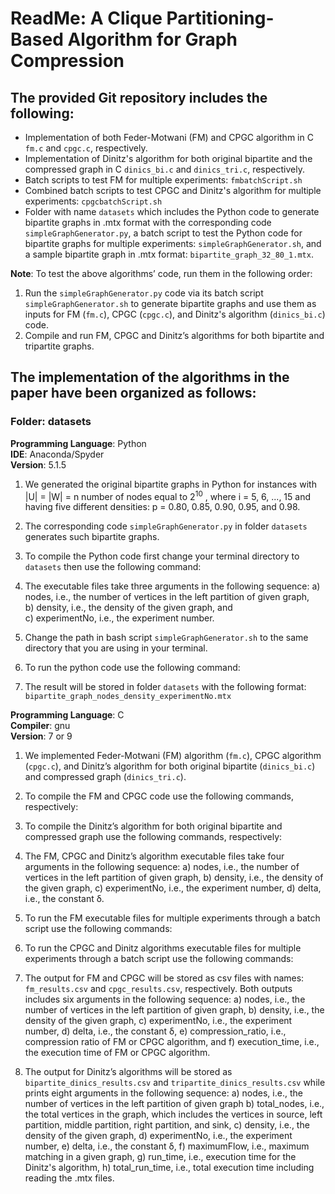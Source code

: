 


# ReadMe: A Clique Partitioning-Based Algorithm for Graph Compression

## The provided Git repository includes the following:

- Implementation of both Feder-Motwani (FM) and CPGC algorithm in C `fm.c` and `cpgc.c`, respectively.
- Implementation of Dinitz's algorithm for both original bipartite and the compressed graph in C `dinics_bi.c` and `dinics_tri.c`, respectively.
- Batch scripts to test FM for multiple experiments: `fmbatchScript.sh`
- Combined batch scripts to test CPGC and Dinitz's algorithm for multiple experiments: `cpgcbatchScript.sh`
- Folder with name `datasets` which includes the Python code to generate bipartite graphs in .mtx format with the corresponding code `simpleGraphGenerator.py`, a batch script to test the Python code for bipartite graphs for multiple experiments: `simpleGraphGenerator.sh`, and a sample bipartite graph in .mtx format: `bipartite_graph_32_80_1.mtx`.

**Note**: To test the above algorithms’ code, run them in the following order:

1. Run the `simpleGraphGenerator.py` code via its batch script `simpleGraphGenerator.sh` to generate bipartite graphs and use them as inputs for FM (`fm.c`), CPGC (`cpgc.c`), and Dinitz's algorithm (`dinics_bi.c`) code.
2. Compile and run FM, CPGC and Dinitz’s algorithms for both bipartite and tripartite graphs.


## The implementation of the algorithms in the paper have been organized as follows:

### Folder: datasets

**Programming Language**: Python  
**IDE**: Anaconda/Spyder  
**Version**: 5.1.5

1. We generated the original bipartite graphs in Python for instances with |U| = |W| = n number of nodes equal to 2<sup>10</sup>
, where i = 5, 6, ..., 15 and having five different densities: p = 0.80, 0.85, 0.90, 0.95, and 0.98.

2. The corresponding code `simpleGraphGenerator.py` in folder `datasets` generates such bipartite graphs.

3. To compile the Python code first change your terminal directory to `datasets` then use the following command:


4. The executable files take three arguments in the following sequence:
a) nodes, i.e., the number of vertices in the left partition of given graph,  
b) density, i.e., the density of the given graph, and  
c) experimentNo, i.e., the experiment number.  

5. Change the path in bash script `simpleGraphGenerator.sh` to the same directory that you are using in your terminal.

6. To run the python code use the following command:

7. The result will be stored in folder `datasets` with the following format:
`bipartite_graph_nodes_density_experimentNo.mtx`

**Programming Language**: C  
**Compiler**: gnu  
**Version**: 7 or 9

1. We implemented Feder-Motwani (FM) algorithm (`fm.c`), CPGC algorithm (`cpgc.c`), and Dinitz’s algorithm for both original bipartite (`dinics_bi.c`) and compressed graph (`dinics_tri.c`).

2. To compile the FM and CPGC code use the following commands, respectively:

3. To compile the Dinitz’s algorithm for both original bipartite and compressed graph use the following commands, respectively:

4. The FM, CPGC and Dinitz’s algorithm executable files take four arguments in the following sequence:
a) nodes, i.e., the number of vertices in the left partition of given graph,
b) density, i.e., the density of the given graph,
c) experimentNo, i.e., the experiment number,
d) delta, i.e., the constant δ.

5. To run the FM executable files for multiple experiments through a batch script use the following commands:

6. To run the CPGC and Dinitz algorithms executable files for multiple experiments through a batch script use the following commands:

7. The output for FM and CPGC will be stored as csv files with names: `fm_results.csv` and `cpgc_results.csv`, respectively. Both outputs includes six arguments in the following sequence:
a) nodes, i.e., the number of vertices in the left partition of given graph,
b) density, i.e., the density of the given graph,
c) experimentNo, i.e., the experiment number,
d) delta, i.e., the constant δ,
e) compression_ratio, i.e., compression ratio of FM or CPGC algorithm, and
f) execution_time, i.e., the execution time of FM or CPGC algorithm.

8. The output for Dinitz’s algorithms will be stored as `bipartite_dinics_results.csv` and `tripartite_dinics_results.csv` while prints eight arguments in the following sequence:
a) nodes, i.e., the number of vertices in the left partition of given graph
b) total_nodes, i.e., the total vertices in the graph, which includes the vertices in source, left partition, middle partition, right partition, and sink,
c) density, i.e., the density of the given graph,
d) experimentNo, i.e., the experiment number,
e) delta, i.e., the constant δ,
f) maximumFlow, i.e., maximum matching in a given graph,
g) run_time, i.e., execution time for the Dinitz's algorithm,
h) total_run_time, i.e., total execution time including reading the .mtx files.







